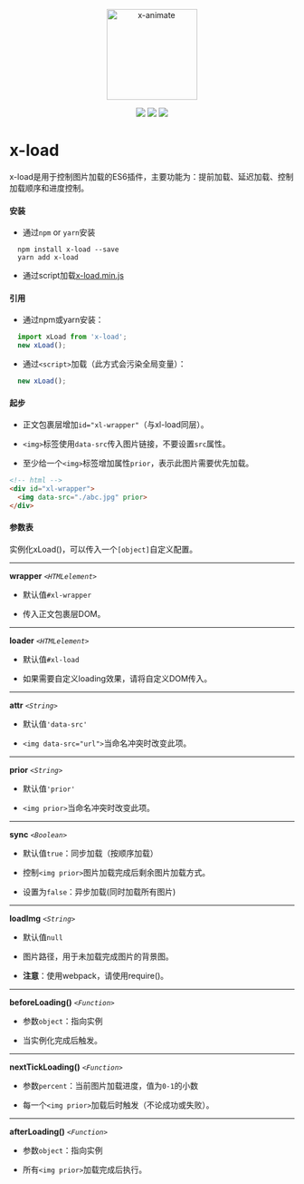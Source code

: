 <p align="center"><img width="160" src="https://ws2.sinaimg.cn/large/006tNbRwly1fx67hwnhw1j308w06xdig.jpg" alt="x-animate"></p>

<p align="center">
  <img src="https://img.shields.io/jenkins/s/https/jenkins.qa.ubuntu.com/view/Precise/view/All%20Precise/job/precise-desktop-amd64_default.svg">
  <img src="https://img.shields.io/badge/npm-v1.3.0-blue.svg">
  <img src="https://img.shields.io/github/license/mashape/apistatus.svg">
</p>

# x-load

x-load是用于控制图片加载的ES6插件，主要功能为：提前加载、延迟加载、控制加载顺序和进度控制。

#### 安装

- 通过`npm` or `yarn`安装

```
  npm install x-load --save
  yarn add x-load
```

- 通过script加载[x-load.min.js](https://raw.githubusercontent.com/codexu/x-load/master/dist/x-load.min.js)

#### 引用

- 通过npm或yarn安装：

```javascript
  import xLoad from 'x-load';
  new xLoad();
```

- 通过`<script>`加载（此方式会污染全局变量）：

```javascript
  new xLoad();
```

#### 起步

- 正文包裹层增加`id="xl-wrapper"`（与xl-load同层）。

- `<img>`标签使用`data-src`传入图片链接，不要设置`src`属性。

- 至少给一个`<img>`标签增加属性`prior`，表示此图片需要优先加载。

```html
<!-- html -->
<div id="xl-wrapper">
  <img data-src="./abc.jpg" prior>
</div>
```

#### 参数表

实例化xLoad()，可以传入一个`[object]`自定义配置。

---

**wrapper** *`<HTMLelement>`*

- 默认值`#xl-wrapper`

- 传入正文包裹层DOM。

---

**loader** *`<HTMLelement>`*

- 默认值`#xl-load`

- 如果需要自定义loading效果，请将自定义DOM传入。

---

**attr** *`<String>`*

- 默认值`'data-src'`

- `<img data-src="url">`当命名冲突时改变此项。

---

**prior** *`<String>`*

- 默认值`'prior'`

- `<img prior>`当命名冲突时改变此项。

---

**sync** *`<Boolean>`*

- 默认值`true`：同步加载（按顺序加载）

- 控制`<img prior>`图片加载完成后剩余图片加载方式。

- 设置为`false`：异步加载(同时加载所有图片)

---

**loadImg** *`<String>`*

- 默认值`null`

- 图片路径，用于未加载完成图片的背景图。

- **注意**：使用webpack，请使用require()。

---

**beforeLoading()** *`<Function>`*

- 参数`object`：指向实例

- 当实例化完成后触发。

---

**nextTickLoading()** *`<Function>`*

- 参数`percent`：当前图片加载进度，值为`0-1`的小数

- 每一个`<img prior>`加载后时触发（不论成功或失败）。

---

**afterLoading()** *`<Function>`*

- 参数`object`：指向实例

- 所有`<img prior>`加载完成后执行。
